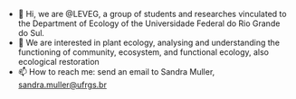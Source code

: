 - 👋 Hi, we are @LEVEG, a group of students and researches vinculated to the Department of Ecology of the Universidade Federal do Rio Grande do Sul.
- 👀 We are interested in plant ecology, analysing and understanding the functioning of community, ecosystem, and functional ecology, also ecological restoration
- 📫 How to reach me: send an email to Sandra Muller, sandra.muller@ufrgs.br

<!---
LEVEG/LEVEG is a ✨ special ✨ repository because its `README.md` (this file) appears on your GitHub profile.
You can click the Preview link to take a look at your changes.
--->
